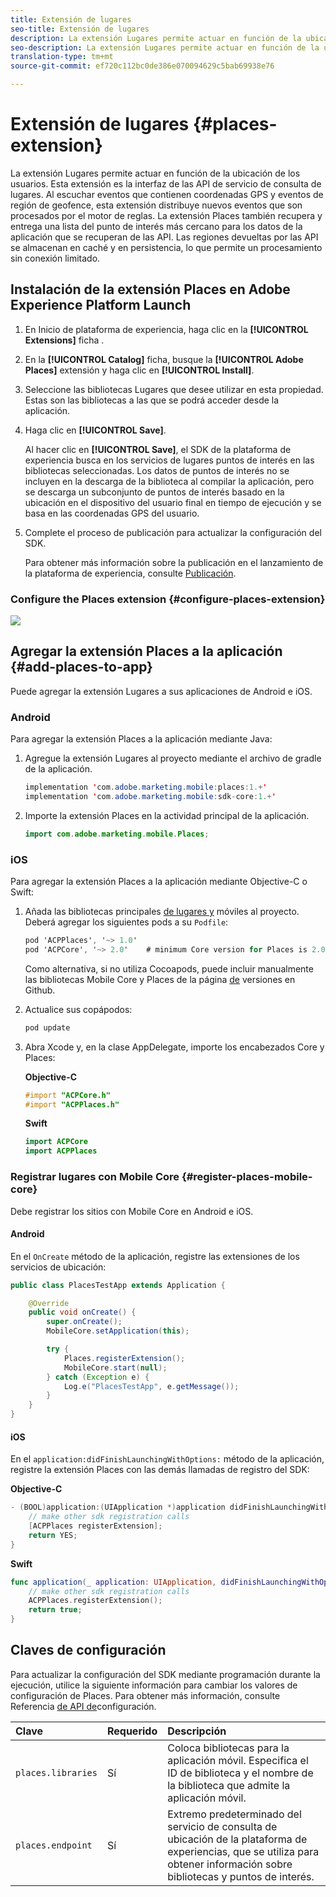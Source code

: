 ```yaml
---
title: Extensión de lugares
seo-title: Extensión de lugares
description: La extensión Lugares permite actuar en función de la ubicación de los usuarios.
seo-description: La extensión Lugares permite actuar en función de la ubicación de los usuarios.
translation-type: tm+mt
source-git-commit: ef720c112bc0de386e070094629c5bab69938e76

---
```



# Extensión de lugares {#places-extension}

La extensión Lugares permite actuar en función de la ubicación de los usuarios. Esta extensión es la interfaz de las API de servicio de consulta de lugares. Al escuchar eventos que contienen coordenadas GPS y eventos de región de geofence, esta extensión distribuye nuevos eventos que son procesados por el motor de reglas. La extensión Places también recupera y entrega una lista del punto de interés más cercano para los datos de la aplicación que se recuperan de las API. Las regiones devueltas por las API se almacenan en caché y en persistencia, lo que permite un procesamiento sin conexión limitado.

## Instalación de la extensión Places en Adobe Experience Platform Launch

1. En Inicio de plataforma de experiencia, haga clic en la **[!UICONTROL Extensions]** ficha .
2. En la **[!UICONTROL Catalog]** ficha, busque la **[!UICONTROL Adobe Places]** extensión y haga clic en **[!UICONTROL Install]**.
3. Seleccione las bibliotecas Lugares que desee utilizar en esta propiedad. Estas son las bibliotecas a las que se podrá acceder desde la aplicación.
4. Haga clic en **[!UICONTROL Save]**.

   Al hacer clic en **[!UICONTROL Save]**, el SDK de la plataforma de experiencia busca en los servicios de lugares puntos de interés en las bibliotecas seleccionadas. Los datos de puntos de interés no se incluyen en la descarga de la biblioteca al compilar la aplicación, pero se descarga un subconjunto de puntos de interés basado en la ubicación en el dispositivo del usuario final en tiempo de ejecución y se basa en las coordenadas GPS del usuario.

5. Complete el proceso de publicación para actualizar la configuración del SDK.

   Para obtener más información sobre la publicación en el lanzamiento de la plataforma de experiencia, consulte [Publicación](https://docs.adobelaunch.com/launch-reference/publishing).

### Configure the Places extension {#configure-places-extension}

![](//help/assets/places-extension.png)

## Agregar la extensión Places a la aplicación {#add-places-to-app}

Puede agregar la extensión Lugares a sus aplicaciones de Android e iOS.

### Android

Para agregar la extensión Places a la aplicación mediante Java:

1. Agregue la extensión Lugares al proyecto mediante el archivo de gradle de la aplicación.

   ```java
   implementation 'com.adobe.marketing.mobile:places:1.+'
   implementation 'com.adobe.marketing.mobile:sdk-core:1.+'
   ```

2. Importe la extensión Places en la actividad principal de la aplicación.

   ```java
   import com.adobe.marketing.mobile.Places;
   ```


### iOS

Para agregar la extensión Places a la aplicación mediante Objective-C o Swift:

1. Añada las bibliotecas principales [de lugares y](https://aep-sdks.gitbook.io/docs/using-mobile-extensions/mobile-core) móviles al proyecto. Deberá agregar los siguientes pods a su `Podfile`:

   ```objective-c
   pod 'ACPPlaces', '~> 1.0'
   pod 'ACPCore', '~> 2.0'    # minimum Core version for Places is 2.0.3
   ```

   Como alternativa, si no utiliza Cocoapods, puede incluir manualmente las bibliotecas Mobile Core y Places de la página [de](https://github.com/Adobe-Marketing-Cloud/acp-sdks/releases/) versiones en Github.

2. Actualice sus copápodos:

   ```objective-c
   pod update
   ```

3. Abra Xcode y, en la clase AppDelegate, importe los encabezados Core y Places:

   **Objective-C**

   ```objective-c
   #import "ACPCore.h"
   #import "ACPPlaces.h"
   ```

   **Swift**

   ```swift
   import ACPCore
   import ACPPlaces
   ```

### Registrar lugares con Mobile Core {#register-places-mobile-core}

Debe registrar los sitios con Mobile Core en Android e iOS.

#### Android

En el `OnCreate` método de la aplicación, registre las extensiones de los servicios de ubicación:

```java
public class PlacesTestApp extends Application {

    @Override
    public void onCreate() {
        super.onCreate();
        MobileCore.setApplication(this);

        try {
            Places.registerExtension();
            MobileCore.start(null);
        } catch (Exception e) {
            Log.e("PlacesTestApp", e.getMessage());
        }
    }
}
```

#### iOS

En el `application:didFinishLaunchingWithOptions:` método de la aplicación, registre la extensión Places con las demás llamadas de registro del SDK:

**Objective-C**

```objective-c
- (BOOL)application:(UIApplication *)application didFinishLaunchingWithOptions:(NSDictionary *)launchOptions {
    // make other sdk registration calls
    [ACPPlaces registerExtension];    
    return YES;
}
```

**Swift**

```swift
func application(_ application: UIApplication, didFinishLaunchingWithOptions launchOptions: [UIApplication.LaunchOptionsKey: Any]?) -> Bool {
    // make other sdk registration calls
    ACPPlaces.registerExtension();
    return true;
}
```

## Claves de configuración

Para actualizar la configuración del SDK mediante programación durante la ejecución, utilice la siguiente información para cambiar los valores de configuración de Places. Para obtener más información, consulte Referencia [de API de](https://aep-sdks.gitbook.io/docs/using-mobile-extensions/mobile-core/configuration/configuration-api-reference)configuración.

| Clave | Requerido | Descripción |
| :--- | :--- | :--- |
| `places.libraries` | Sí | Coloca bibliotecas para la aplicación móvil. Especifica el ID de biblioteca y el nombre de la biblioteca que admite la aplicación móvil. |
| `places.endpoint` | Sí | Extremo predeterminado del servicio de consulta de ubicación de la plataforma de experiencias, que se utiliza para obtener información sobre bibliotecas y puntos de interés. |

